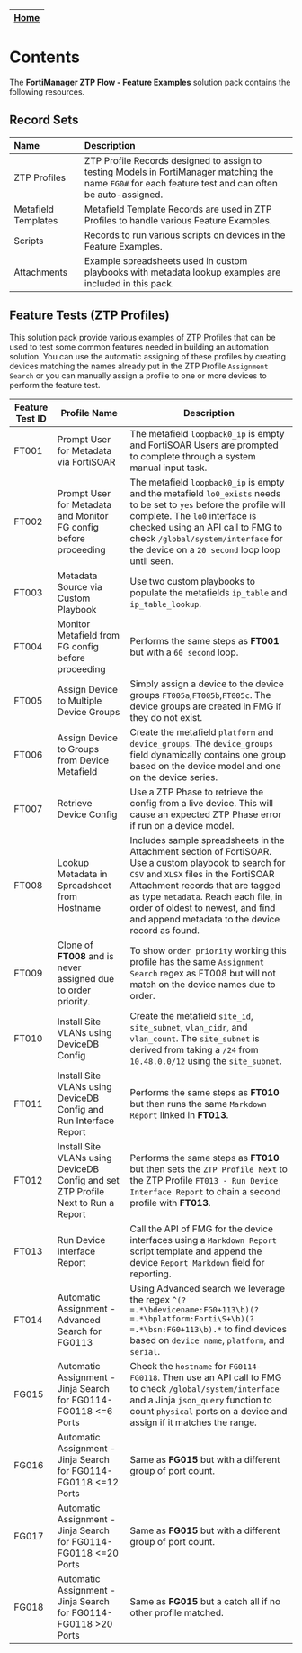 | [Home](../README.md) |
|----------------------|

# Contents

The **FortiManager ZTP Flow - Feature Examples** solution pack contains the following resources.

## Record Sets

|**Name**|**Description**|
| :- | :- |
|  ZTP Profiles  |  ZTP Profile Records designed to assign to testing Models in FortiManager matching the name `FG0#` for each feature test and can often be auto-assigned. |
|  Metafield Templates  |  Metafield Template Records are used in ZTP Profiles to handle various Feature Examples.  |
|  Scripts  |  Records to run various scripts on devices in the Feature Examples. |
|  Attachments  | Example spreadsheets used in custom playbooks with metadata lookup examples are included in this pack. |

## Feature Tests (ZTP Profiles)

This solution pack provide various examples of ZTP Profiles that can be used to test some common features needed in building an automation solution. You can use the automatic assigning of these profiles by creating devices matching the names already put in the ZTP Profile `Assignment Search` or you can manually assign a profile to one or more devices to perform the feature test. 

| Feature Test ID | Profile Name | Description | 
| --------------- | ------- | ----------- |
| FT001 | Prompt User for Metadata via FortiSOAR | The metafield `loopback0_ip` is empty and FortiSOAR Users are prompted to complete through a system manual input task. |
| FT002 | Prompt User for Metadata and Monitor FG config before proceeding | The metafield `loopback0_ip` is empty and the metafield `lo0_exists` needs to be set to `yes` before the profile will complete. The `lo0` interface is checked using an API call to FMG to check `/global/system/interface` for the device on a `20 second` loop loop until seen. |
| FT003 | Metadata Source via Custom Playbook | Use two custom playbooks to populate the metafields `ip_table` and `ip_table_lookup`.  |
| FT004 | Monitor Metafield from FG config before proceeding | Performs the same steps as **FT001** but with a `60 second` loop. |
| FT005 | Assign Device to Multiple Device Groups | Simply assign a device to the device groups `FT005a`,`FT005b`,`FT005c`. The device groups are created in FMG if they do not exist. |
| FT006 | Assign Device to Groups from Device Metafield | Create the metafield `platform` and `device_groups`. The `device_groups` field dynamically contains one group based on the device model and one on the device series. |
| FT007 | Retrieve Device Config | Use a ZTP Phase to retrieve the config from a live device. This will cause an expected ZTP Phase error if run on a device model. |
| FT008 | Lookup Metadata in Spreadsheet from Hostname | Includes sample spreadsheets in the Attachment section of FortiSOAR. Use a custom playbook to search for `CSV` and `XLSX` files in the FortiSOAR Attachment records that are tagged as type `metadata`. Reach each file, in order of oldest to newest, and find and append metadata to the device record as found. |
| FT009 | Clone of **FT008** and is never assigned due to order priority. | To show `order priority` working this profile has the same `Assignment Search` regex as FT008 but will not match on the device names due to order. |
| FT010 | Install Site VLANs using DeviceDB Config | Create the metafield `site_id`, `site_subnet`, `vlan_cidr`, and `vlan_count`. The `site_subnet` is derived from taking a `/24` from `10.48.0.0/12` using the `site_subnet`. |
| FT011 | Install Site VLANs using DeviceDB Config and Run Interface Report | Performs the same steps as **FT010** but then runs the same `Markdown Report` linked in **FT013**. |
| FT012 | Install Site VLANs using DeviceDB Config and set ZTP Profile Next to Run a Report | Performs the same steps as **FT010** but then sets the `ZTP Profile Next` to the ZTP Profile `FT013 - Run Device Interface Report` to chain a second profile with **FT013**.  |
| FT013 | Run Device Interface Report | Call the API of FMG for the device interfaces using a `Markdown Report` script template and append the device `Report Markdown` field for reporting. |
| FT014 | Automatic Assignment - Advanced Search for FG0113 | Using Advanced search we leverage the regex `^(?=.*\bdevicename:FG0+113\b)(?=.*\bplatform:Forti\S+\b)(?=.*\bsn:FG0+113\b).*` to find devices based on `device name`, `platform`, and `serial`.  |
| FG015 | Automatic Assignment - Jinja Search for FG0114-FG0118 <=6 Ports | Check the `hostname` for `FG0114-FG0118`. Then use an API call to FMG to check `/global/system/interface` and a Jinja `json_query` function to count `physical` ports on a device and assign if it matches the range. |
| FG016 | Automatic Assignment - Jinja Search for FG0114-FG0118 <=12 Ports | Same as **FG015** but with a different group of port count. | 
| FG017 | Automatic Assignment - Jinja Search for FG0114-FG0118 <=20 Ports | Same as **FG015** but with a different group of port count. | 
| FG018 | Automatic Assignment - Jinja Search for FG0114-FG0118 >20 Ports |  Same as **FG015** but a catch all if no other profile matched. | 